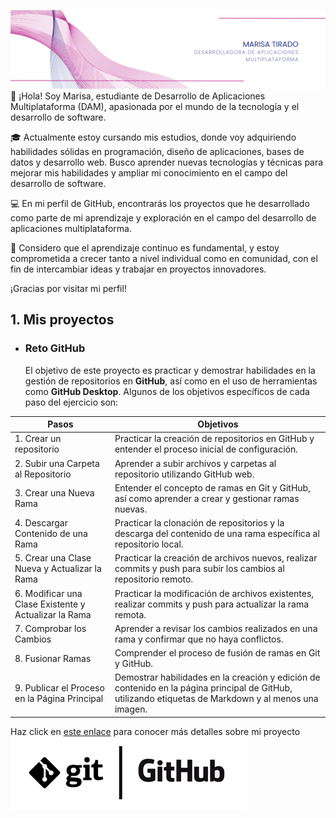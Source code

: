 ![Imagen portada](https://github.com/marisatt/marisatt/blob/main/Portada.png)
👋 ¡Hola! Soy Marisa, estudiante de Desarrollo de Aplicaciones Multiplataforma (DAM), apasionada por el mundo de la tecnología y el desarrollo de software.

🎓 Actualmente estoy cursando mis estudios, donde voy adquiriendo habilidades sólidas en programación, diseño de aplicaciones, bases de datos y desarrollo web. Busco aprender nuevas tecnologías y técnicas para mejorar mis habilidades y ampliar mi conocimiento en el campo del desarrollo de software.

💻 En mi perfil de GitHub, encontrarás los proyectos que he desarrollado como parte de mi aprendizaje y exploración en el campo del desarrollo de aplicaciones multiplataforma.

🚀 Considero que el aprendizaje continuo es fundamental, y estoy comprometida a crecer tanto a nivel individual como en comunidad, con el fin de intercambiar ideas y trabajar en proyectos innovadores.

¡Gracias por visitar mi perfil!

## 1. Mis proyectos

- ### Reto GitHub

    El objetivo de este proyecto es practicar y demostrar habilidades en la gestión de repositorios en **GitHub**, así como en el uso de herramientas como **GitHub Desktop**. Algunos de los objetivos específicos de cada paso del ejercicio son:

| Pasos | Objetivos |
|---|---|
|1. Crear un repositorio| Practicar la creación de repositorios en GitHub y entender el proceso inicial de configuración. |
|2. Subir una Carpeta al Repositorio | Aprender a subir archivos y carpetas al repositorio utilizando GitHub web. |
| 3. Crear una Nueva Rama | Entender el concepto de ramas en Git y GitHub, así como aprender a crear y gestionar ramas nuevas. |
|4. Descargar Contenido de una Rama | Practicar la clonación de repositorios y la descarga del contenido de una rama específica al repositorio local. |
|5. Crear una Clase Nueva y Actualizar la Rama | Practicar la creación de archivos nuevos, realizar commits y push para subir los cambios al repositorio remoto. |
|6. Modificar una Clase Existente y Actualizar la Rama | Practicar la modificación de archivos existentes, realizar commits y push para actualizar la rama remota. |
|7. Comprobar los Cambios | Aprender a revisar los cambios realizados en una rama y confirmar que no haya conflictos.
|8. Fusionar Ramas | Comprender el proceso de fusión de ramas en Git y GitHub. |
|9. Publicar el Proceso en la Página Principal | Demostrar habilidades en la creación y edición de contenido en la página principal de GitHub, utilizando etiquetas de Markdown y al menos una imagen. |

Haz click en [este enlace](https://github.com/marisatt/retogit) para conocer más detalles sobre mi proyecto
![Imagen](https://github.com/marisatt/marisatt/blob/main/git-and-github.png)

<!--
**marisatt/marisatt** is a ✨ _special_ ✨ repository because its `README.md` (this file) appears on your GitHub profile.






Here are some ideas to get you started:

- 🔭 I’m currently working on ...
- 🌱 I’m currently learning ...
- 👯 I’m looking to collaborate on ...
- 🤔 I’m looking for help with ...
- 💬 Ask me about ...
- 📫 How to reach me: ...
- 😄 Pronouns: ...
- ⚡ Fun fact: ...
-->

